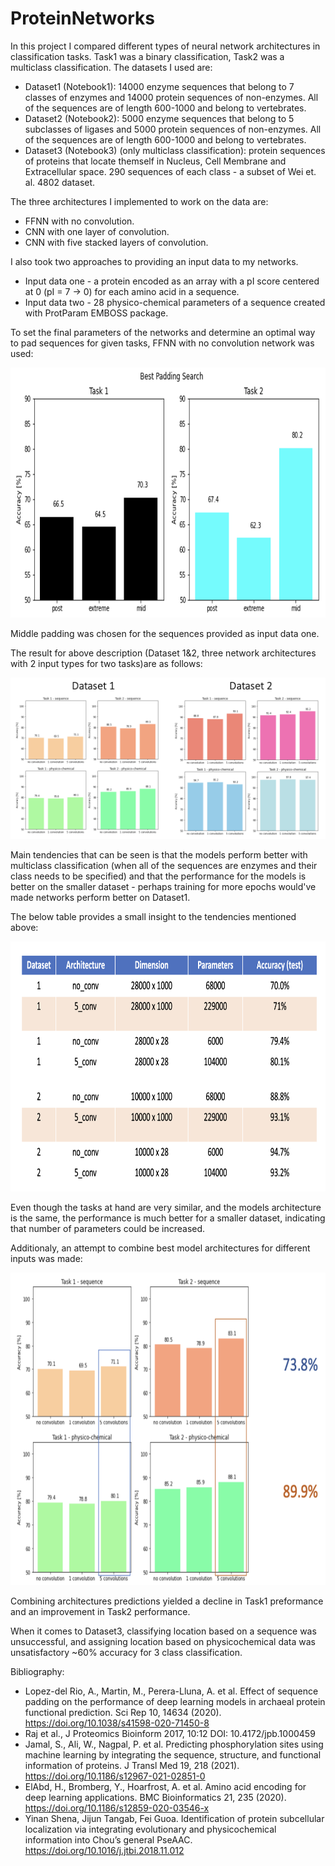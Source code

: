# ProteinNetworks

In this project I compared different types of neural network architectures in classification tasks. Task1 was a binary classification, Task2 was a multiclass classification. The datasets I used are:

- Dataset1 (Notebook1): 14000 enzyme sequences that belong to 7 classes of enzymes and 14000 protein sequences of non-enzymes. All of the sequences are of length 600-1000 and belong to vertebrates.
- Dataset2 (Notebook2): 5000 enzyme sequences that belong to 5 subclasses of ligases and 5000 protein sequences of non-enzymes. All of the sequences are of length 600-1000 and belong to vertebrates.
- Dataset3 (Notebook3) (only multiclass classification): protein sequences of proteins that locate themself in Nucleus, Cell Membrane and Extracellular space. 290 sequences of each class - a subset of Wei et. al. 4802 dataset.

The three architectures I implemented to work on the data are:

- FFNN with no convolution.
- CNN with one layer of convolution.
- CNN with five stacked layers of convolution.

I also took two approaches to providing an input data to my networks. 

- Input data one - a protein encoded as an array with a pI score centered at 0 (pI = 7 -> 0) for each amino acid in a sequence.
- Input data two - 28 physico-chemical parameters of a sequence created with ProtParam EMBOSS package.

To set the final parameters of the networks and determine an optimal way to pad sequences for given tasks, FFNN with no convolution network was used:

<img src="https://github.com/szymonszrajer/ProteinNetworks/blob/main/images/pad.png" width="800" height="400">

Middle padding was chosen for the sequences provided as input data one.

The result for above description (Dataset 1&2, three network architectures with 2 input types for two tasks)are as follows:

![comparison](https://github.com/szymonszrajer/ProteinNetworks/blob/main/images/comparison.png "networks comparison")

Main tendencies that can be seen is that the models perform better with multiclass classification (when all of the sequences are enzymes and their class needs to be specified) and that the performance for the models is better on the smaller dataset - perhaps training for more epochs would've made networks perform better on Dataset1.

The below table provides a small insight to the tendencies mentioned above:

<img src="https://github.com/szymonszrajer/ProteinNetworks/blob/main/images/param.png" width="800" height="400">

Even though the tasks at hand are very similar, and the models architecture is the same, the performance is much better for a smaller dataset, indicating that number of parameters could be increased.

Additionaly, an attempt to combine best model architectures for different inputs was made:

<img src="https://github.com/szymonszrajer/ProteinNetworks/blob/main/images/combine2.png" width="700" height="500">

Combining architectures predictions yielded a decline in Task1 preformance and an improvement in Task2 performance.

When it comes to Dataset3, classifying location based on a sequence was unsuccessful, and assigning location based on physicochemical data was unsatisfactory ~60% accuracy for 3 class classification.

Bibliography:
- Lopez-del Rio, A., Martin, M., Perera-Lluna, A. et al. Effect of sequence padding on the performance of deep learning models in archaeal protein functional prediction. Sci Rep 10, 14634 (2020). https://doi.org/10.1038/s41598-020-71450-8
- Raj et al., J Proteomics Bioinform 2017, 10:12 DOI: 10.4172/jpb.1000459
- Jamal, S., Ali, W., Nagpal, P. et al. Predicting phosphorylation sites using machine learning by integrating the sequence, structure, and functional information of proteins. J Transl Med 19, 218 (2021). https://doi.org/10.1186/s12967-021-02851-0
- ElAbd, H., Bromberg, Y., Hoarfrost, A. et al. Amino acid encoding for deep learning applications. BMC Bioinformatics 21, 235 (2020). https://doi.org/10.1186/s12859-020-03546-x
- Yinan Shena, Jijun Tangab, Fei Guoa. Identification of protein subcellular localization via integrating evolutionary and physicochemical information into Chou’s general PseAAC. https://doi.org/10.1016/j.jtbi.2018.11.012

